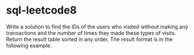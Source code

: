 # sql-leetcode8
Write a solution to find the IDs of the users who visited without making any transactions and the number of times they made these types of visits.  Return the result table sorted in any order.  The result format is in the following example.
